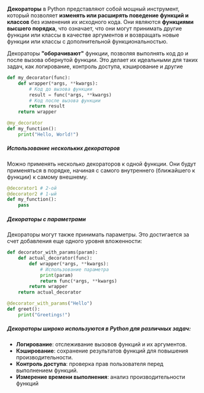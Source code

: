 **Декораторы** в Python представляют собой мощный инструмент, который позволяет **изменять или расширять поведение функций и классов** без изменения их исходного кода. Они являются **функциями высшего порядка**, что означает, что они могут принимать другие функции или классы в качестве аргументов и возвращать новые функции или классы с дополнительной функциональностью.

Декораторы **"оборачивают"** функции, позволяя выполнять код до и после вызова обернутой функции. Это делает их идеальными для таких задач, как логирование, контроль доступа, кэширование и другие

```python
def my_decorator(func):
    def wrapper(*args, **kwargs):
        # Код до вызова функции
        result = func(*args, **kwargs)
        # Код после вызова функции
        return result
    return wrapper

@my_decorator 
def my_function(): 
	print("Hello, World!")
```
##### Использование нескольких декораторов

Можно применять несколько декораторов к одной функции. Они будут применяться в порядке, начиная с самого внутреннего (ближайшего к функции) к самому внешнему.
```python
@decorator1 # 2-ой
@decorator2 # 1-ый
def my_function():
    pass
```
##### Декораторы с параметрами
Декораторы могут также принимать параметры. Это достигается за счет добавления еще одного уровня вложенности:
```python
def decorator_with_params(param):
    def actual_decorator(func):
        def wrapper(*args, **kwargs):
            # Использование параметра
            print(param)
            return func(*args, **kwargs)
        return wrapper
    return actual_decorator

@decorator_with_params("Hello")
def greet():
    print("Greetings!")
```
##### Декораторы широко используются в Python для различных задач:

- **Логирование**: отслеживание вызовов функций и их аргументов.
- **Кэширование**: сохранение результатов функций для повышения производительности.
- **Контроль доступа**: проверка прав пользователя перед выполнением функций.
- **Измерение времени выполнения**: анализ производительности функций